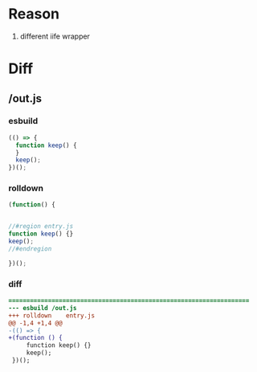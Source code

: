 # Reason
1. different iife wrapper
# Diff
## /out.js
### esbuild
```js
(() => {
  function keep() {
  }
  keep();
})();
```
### rolldown
```js
(function() {


//#region entry.js
function keep() {}
keep();
//#endregion

})();
```
### diff
```diff
===================================================================
--- esbuild	/out.js
+++ rolldown	entry.js
@@ -1,4 +1,4 @@
-(() => {
+(function () {
     function keep() {}
     keep();
 })();

```